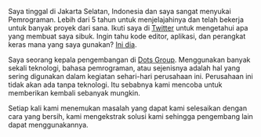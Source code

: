Saya tinggal di Jakarta Selatan, Indonesia dan saya sangat menyukai Pemrograman. Lebih dari 5 tahun untuk menjelajahinya dan telah bekerja untuk banyak proyek dari sana. Ikuti saya di [Twitter](https://twitter.com/razaqultegar) untuk mengetahui apa yang membuat saya sibuk. Ingin tahu kode editor, aplikasi, dan perangkat keras mana yang saya gunakan? [Ini dia](/uses).

Saya seorang kepala pengembangan di [Dots Group](https://dotsgroup.id). Menggunakan banyak sekali teknologi, bahasa pemrograman, atau sejenisnya adalah hal yang sering digunakan dalam kegiatan sehari-hari perusahaan ini. Perusahaan ini tidak akan ada tanpa teknologi. Itu sebabnya kami mencoba untuk memberikan kembali sebanyak mungkin. 

Setiap kali kami menemukan masalah yang dapat kami selesaikan dengan cara yang bersih, kami mengekstrak solusi kami sehingga pengembang lain dapat menggunakannya.
